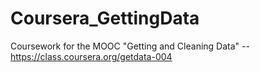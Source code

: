 Coursera_GettingData
====================

Coursework for the MOOC "Getting and Cleaning Data" -- https://class.coursera.org/getdata-004
